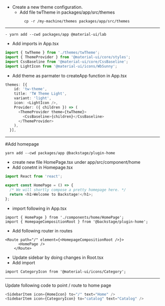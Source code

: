 - Create a new theme configuration.
  - Add file twTheme in packages/app/src/themes
    ```shell
      cp -r /my-machine/themes packages/app/src/themes
---    
```
- yarn add --cwd packages/app @material-ui/lab
````
- Add imports in App.tsx
```typescript
import { twTheme } from './themes/twTheme';
import { ThemeProvider } from '@material-ui/core/styles';
import CssBaseline from '@material-ui/core/CssBaseline';
import LightIcon from '@material-ui/icons/WbSunny';
```

- Add theme as parmater to createApp function in App.tsx
```typescript
themes: [{
    id: 'tw-theme',
    title: 'TW Theme Light',
    variant: 'light',
    icon: <LightIcon />,
    Provider: ({ children }) => (
      <ThemeProvider theme={twTheme}>
        <CssBaseline>{children}</CssBaseline>
      </ThemeProvider>
    ),
  }],
```
---
#Add homepage
```
yarn add --cwd packages/app @backstage/plugin-home
```
- create new file HomePage.tsx under app/src/component/home
- Add conetnt in Homepage.tsx
```typescript
import React from 'react';

export const HomePage = () => {
  /* We will shortly compose a pretty homepage here. */
  return <h1>Welcome to Backstage!</h1>;
};
```
- import following in App.tsx
```shell
import { HomePage } from './components/home/HomePage';
import { HomepageCompositionRoot } from '@backstage/plugin-home';
```

- Add following router in routes

```shell
<Route path="/" element={<HomepageCompositionRoot />}>
      <HomePage />
    </Route>
```


- Update sidebar by doing changes in Root.tsx
- Add import
```shell
import CategoryIcon from '@material-ui/icons/Category';
```
---
Update following code to point / route to home page
```typescript
<SidebarItem icon={HomeIcon} to="/" text="Home" />
<SidebarItem icon={CategoryIcon} to="catalog" text="Catalog" />
```
